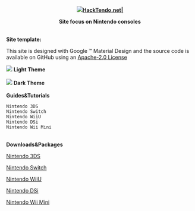 <div style="text-align: center;">
<img src="https://github.com/daviiid99/HackTendo/blob/master/images/andy.png"><b><a href="https://www.hacktendo.net/Index.html">HackTendo.net|<a/> 

Site focus on Nintendo consoles</b></div>
<br/>
<b>Site template:</b>

This site is designed with Google ™ Material Design and the source code is available on GitHub using an <a href="https://github.com/daviiid99/HackTendo/blob/master/LICENSE">Apache-2.0 License</a>

<img src="https://github.com/daviiid99/HackTendo/blob/master/light.png">
<b>Light Theme</b>

<br/>
<br/>
<img src="https://github.com/daviiid99/HackTendo/blob/master/dark.png">
<b>Dark Theme</b>

<br/>
<br/>
<b>Guides&Tutorials</b>

```
Nintendo 3DS
Nintendo Switch
Nintendo WiiU 
Nintendo DSi
Nintendo Wii Mini
```
<br/>
<b>Downloads&Packages</b>
<br/>

<a href="https://github.com/daviiid99/HackTendo/releases/tag/3DS">Nintendo 3DS</a>

<a href="https://github.com/daviiid99/HackTendo/releases/tag/SWITCH">Nintendo Switch</a>

<a href="https://github.com/daviiid99/HackTendo/releases/tag/WIIU">Nintendo WiiU</a>

<a href="https://github.com/daviiid99/HackTendo/releases/tag/DSI">Nintendo DSi</a>

<a href="https://github.com/daviiid99/HackTendo/releases/tag/WIIMINI">Nintendo Wii Mini</a>
